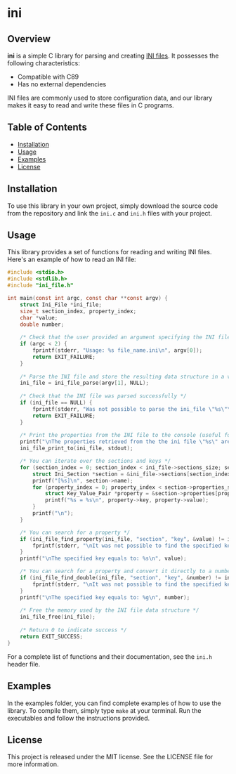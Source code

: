 # ini

## Overview

**ini** is a simple C library for parsing and creating [INI files](https://en.wikipedia.org/wiki/INI_file). It possesses the following characteristics:

- Compatible with C89
- Has no external dependencies

INI files are commonly used to store configuration data, and our library makes it easy to read and write these files in C programs.

## Table of Contents

- [Installation](#installation)
- [Usage](#usage)
- [Examples](#examples)
- [License](#license)

## Installation

To use this library in your own project, simply download the source code from the repository and link the `ini.c` and `ini.h` files with your project.

## Usage

This library provides a set of functions for reading and writing INI files. Here's an example of how to read an INI file:

```c
#include <stdio.h>
#include <stdlib.h>
#include "ini_file.h"

int main(const int argc, const char **const argv) {
    struct Ini_File *ini_file;
    size_t section_index, property_index;
    char *value;
    double number;
    
    /* Check that the user provided an argument specifying the INI file name */
    if (argc < 2) {
        fprintf(stderr, "Usage: %s file_name.ini\n", argv[0]);
        return EXIT_FAILURE;
    }
    
    /* Parse the INI file and store the resulting data structure in a variable */
    ini_file = ini_file_parse(argv[1], NULL);
    
    /* Check that the INI file was parsed successfully */
    if (ini_file == NULL) {
        fprintf(stderr, "Was not possible to parse the ini_file \"%s\"\n", argv[1]);
        return EXIT_FAILURE;
    }
    
    /* Print the properties from the INI file to the console (useful for debug purposes) */
    printf("\nThe properties retrieved from the the ini file \"%s\" are:\n\n", argv[1]);
    ini_file_print_to(ini_file, stdout);

    /* You can iterate over the sections and keys */
    for (section_index = 0; section_index < ini_file->sections_size; section_index++) {
        struct Ini_Section *section = &ini_file->sections[section_index];
        printf("[%s]\n", section->name);
        for (property_index = 0; property_index < section->properties_size; property_index++) {
            struct Key_Value_Pair *property = &section->properties[property_index];
            printf("%s = %s\n", property->key, property->value);
        }
        printf("\n");
    }

    /* You can search for a property */
    if (ini_file_find_property(ini_file, "section", "key", &value) != ini_no_error) {
        fprintf(stderr, "\nIt was not possible to find the specified key!\n");
    }
    printf("\nThe specified key equals to: %s\n", value);

    /* You can search for a property and convert it directly to a number */
    if (ini_file_find_double(ini_file, "section", "key", &number) != ini_no_error) {
        fprintf(stderr, "\nIt was not possible to find the specified key!\n");
    }
    printf("\nThe specified key equals to: %g\n", number);
    
    /* Free the memory used by the INI file data structure */
    ini_file_free(ini_file);
    
    /* Return 0 to indicate success */
    return EXIT_SUCCESS;
}
```

For a complete list of functions and their documentation, see the `ini.h` header file.

## Examples

In the examples folder, you can find complete examples of how to use the library. To compile them, simply type `make` at your terminal. Run the executables and follow the instructions provided.

## License

This project is released under the MIT license. See the LICENSE file for more information.
